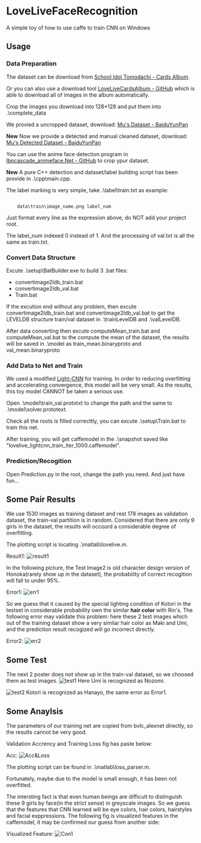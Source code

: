 # LoveLiveFaceRecognition
A simple toy of how to use caffe to train CNN on Windows

## Usage

### Data Preparation
The dataset can be download from [School Idol Tomodachi - Cards Album](http://schoolido.lu/cards/).

Or you can also use a download tool [LoveLiveCardsAlbum - GitHub](https://github.com/inlmouse/LoveLiveCardsAlbum) which is able to download all of images in the album automatically. 

Crop the images you download into 128*128 and put them into .\complete_data

We provied a uncropped dataset, download: [Mu's Dataset - BaiduYunPan](http://pan.baidu.com/s/1eRkRjb0)

**New**  Now we provide a detected and manual cleaned dataset, download: [Mu's Detected Dataset - BaiduYunPan](http://pan.baidu.com/s/1boIDDKF)

You can use the anime face detection program in [lbpcascade_animeface.Net - GitHub](https://github.com/inlmouse/lbpcascade_animeface.Net) to crop ypur dataset.

**New** A pure C++ detection and dataset/label building script has been provide in .\cpp\main.cpp.

The label marking is very simple, take .\label\train.txt as example:
<pre><code>
    data\train\image_name.png label_num
</code></pre>
Just format every line as the expression above, do NOT add your project root.

The label_num indexed 0 instead of 1. And the processing of val.txt is all the same as train.txt.

### Convert Data Structure
Excute .\setup\BatBuilder.exe to build 3 .bat files:
- convertimage2ldb_train.bat
- convertimage2ldb_val.bat
- Train.bat

If the excution end without any problem, then excute convertimage2ldb_train.bat and convertimage2ldb_val.bat to get the LEVELDB structure train/val dataset in .\trainLevelDB and .\valLevelDB.

After data converting then excute computeMean_train.bat and computeMean_val.bat to the compute the mean of the dataset, the results will be saved in .\model as train_mean.binaryproto and val_mean.binaryproto

### Add Data to Net and Train
We used a modified [Light-CNN](https://github.com/AlfredXiangWu/face_verification_experiment) for training. In order to reducing overfitting and accelerating convergence, this model will be very small. As the results, this toy model CANNOT be taken a serious use.

Open .\model\train_val.prototxt to change the path and the same to .\model\solver.prototext.

Check all the roots is filled correcttly, you can excute .\setup\Train.bat to train this net.

After training, you will get caffemodel in the .\snapshot saved like "lovelive_lightcnn_train_iter_1000.caffemodel".

### Prediction/Recogition
Open Prediction.py in the root, change the path you need. And just have fun...

## Some Pair Results
We use 1530 images as training dataset and rest 178 images as validation dataset, the train-val partition is in random. Considered that there are only 9 girls in the dataset, the results will occourd a considerable degree of overfitting.

The plotting script is locating .\matlab\lovelive.m.

Result1:
![result1](https://raw.githubusercontent.com/inlmouse/LoveLiveFaceRecognition/master/results/res1.jpg)

In the following picture, the Test Image2 is old character design version of Honoka(rarely show up in the dataset), the probability of correct recogition will fall to under 95%.

Error1:
![err1](https://raw.githubusercontent.com/inlmouse/LoveLiveFaceRecognition/master/results/err1.jpg)

So we guess that it caused by the special lighting condition of Kotori in the testset in considerable probability own the similar **hair color** with Rin's. The following error may validate this problem: here these 2 test images which out of the training dataset show a very similar hair color as Maki and Umi, and the prediction result recogized will go incorrect directly.

Error2:
![err2](https://raw.githubusercontent.com/inlmouse/LoveLiveFaceRecognition/master/results/err2.jpg)

## Some Test
The next 2 poster does not show up in the train-val dataset, so we choosed them as test images.
![test1](https://raw.githubusercontent.com/inlmouse/LoveLiveFaceRecognition/master/results/movieposter.jpg)
Here Umi is recognized as Nozomi.

![test2](https://raw.githubusercontent.com/inlmouse/LoveLiveFaceRecognition/master/results/posteresults.jpg)
Kotori is recognized as Hanayo, the same error as Error1.

## Some Anaylsis
The parameters of our training net are copied from bvlc_alexnet directly, so the results cannot be very good.

Validation Accrency and Training Loss fig has paste below:

Acc:
![Acc&Loss](https://raw.githubusercontent.com/inlmouse/LoveLiveFaceRecognition/master/results/Acc.jpg)

The plotting script can be found in .\matlab\loss_parser.m.

Fortunately, maybe due to the model is small enough, it has been not overfitted.

The intersting fact is that even human beings are difficult to distinguish these 9 girls by face(in the strict sense) in greyscale images. So we guess that the features that CNN learned will be eye colors, hair colors, hairstyles and facial exppressions. The following fig is visualized features in the caffemodel, it may be confirmed our guess from another side:

Visualized Feature:
![Con1](https://raw.githubusercontent.com/inlmouse/LoveLiveFaceRecognition/master/results/con1.png)

